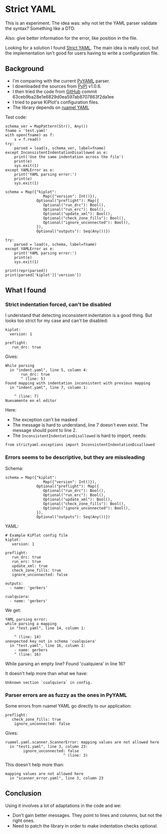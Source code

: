 # Strict YAML

This is an experiment. The idea was: why not let the YAML parser validate the syntax? Something like a DTD.

Also: give better information for the error, like position in the file.

Looking for a solution I found [Strict YAML](https://hitchdev.com/strictyaml/). The main idea is really cool, but the implementation isn't good for users having to write a configuration file.

## Background

* I'm comparing with the current [PyYAML](https://pypi.org/project/PyYAML/) parser.
* I downloaded the sources from [PyPI](https://pypi.org/project/strictyaml/) v1.0.6.
* I then tried the code from [GitHub](https://github.com/crdoconnor/strictyaml) commit 63ceb9ba28e1e6829d0ea597ab8707863f2da1ee
* I tried to parse KiPlot's configuration files.
* The library depends on [ruamel YAML](https://pypi.org/project/ruamel.yaml/)

Test code:


```
schema_ver = MapPattern(Str(), Any())
fname = 'test.yaml'
with open(fname) as f:
    s = f.read()
try:
    parsed = load(s, schema_ver, label=fname)
except InconsistentIndentationDisallowed as e:
    print('Use the same indentation across the file')
    print(e)
    sys.exit(1)
except YAMLError as e:
    print('YAML parsing error:')
    print(e)
    sys.exit(1)

schema = Map({"kiplot":
                 Map({"version": Int()}),
              Optional("preflight"): Map({
                 Optional("run_drc"): Bool(),
                 Optional("run_erc"): Bool(),
                 Optional("update_xml"): Bool(),
                 Optional("check_zone_fills"): Bool(),
                 Optional("ignore_unconnected"): Bool(),
              }),
              Optional("outputs"): Seq(Any())})

try:
    parsed = load(s, schema, label=fname)
except YAMLError as e:
    print('YAML parsing error:')
    print(e)
    sys.exit(1)

print(repr(parsed))
print(parsed['kiplot']['version'])

```


## What I found

### Strict indentation forced, can't be disabled

I understand that detecting inconsistent indentation is a good thing. But looks too strict for my case and can't be disabled:

```
kiplot:
  version: 1

preflight:
   run_drc: true

```

Gives:

```
While parsing
  in "indent.yaml", line 5, column 4:
       run_drc: true
       ^ (line: 5)
Found mapping with indentation inconsistent with previous mapping
  in "indent.yaml", line 7, column 1:
    
    ^ (line: 7)
Nuevamente en el editor

```

Here:
- The exception can't be masked
- The message is hard to understand, line 7 doesn't even exist. The message should point to line 2.
- The `InconsistentIndentationDisallowed` is hard to import, needs:

```
from strictyaml.exceptions import InconsistentIndentationDisallowed
```

### Errors seems to be descriptive, but they are missleading

Schema:

```
schema = Map({"kiplot":
                 Map({"version": Int()}),
              Optional("preflight"): Map({
                 Optional("run_drc"): Bool(),
                 Optional("run_erc"): Bool(),
                 Optional("update_xml"): Bool(),
                 Optional("check_zone_fills"): Bool(),
                 Optional("ignore_unconnected"): Bool(),
              }),
              Optional("outputs"): Seq(Any())})
```

YAML:

```
# Example KiPlot config file
kiplot:
   version: 1

preflight:
   run_drc: true
   run_erc: true
   update_xml: true
   check_zone_fills: true
   ignore_unconnected: false

outputs:
  - name: 'gerbers'

cualquiera:
  - name: 'gerbers'

```

We get:

```
YAML parsing error:
while parsing a mapping
  in "test.yaml", line 14, column 1:
    
    ^ (line: 14)
unexpected key not in schema 'cualquiera'
  in "test.yaml", line 16, column 1:
    - name: gerbers
    ^ (line: 16)
```

While parsing an empty line? Found 'cualquiera' in line 16?

It doesn't help more than what we have:

```
Unknown section `cualquiera` in config.
```

### Parser errors are as fuzzy as the ones in PyYAML

Some errors from ruamel YAML go directly to our application:

```
preflight:
   check_zone_fills: true
    ignore_unconnected: false
```

Gives:

```
ruamel.yaml.scanner.ScannerError: mapping values are not allowed here
  in "test1.yaml", line 3, column 23:
        ignore_unconnected: false
                          ^ (line: 3)
```

This doesn't help more than:

```
mapping values are not allowed here
  in "scanner_error.yaml", line 3, column 23 
```

## Conclusion

Using it involves a lot of adaptations in the code and we:

- Don't gain better messages. They point to lines and columns, but not the right ones.
- Need to patch the library in order to make indentation checks optional.


